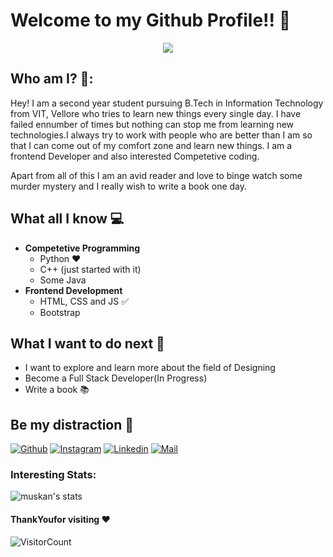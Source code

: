 # Welcome to my Github Profile!! 👋

<div align="center" width:cover>
	 <img src="https://i.ibb.co/L0HFkpx/My-Post.png"> 
</div>

## Who am I? 👩:
Hey! I am a second year student pursuing B.Tech in Information Technology from  VIT, Vellore who tries to learn new things every single day. I have failed ennumber of times but nothing can stop me from learning new technologies.I always try to work with people who are better than I am so that I can come out of my comfort zone and learn new things. I am a frontend Developer and also interested Competetive coding.

Apart from all of this I am an avid reader and love to binge watch some murder mystery and I really wish to write a book one day.

## What all I know :computer:
- **Competetive Programming**
	- Python ❤️
	- C++ (just started with it)
	- Some Java
- **Frontend Development**
	- HTML, CSS and JS :white_check_mark:
	- Bootstrap

## What I want to do next :thinking:
- I want to explore and learn more about the field of Designing
- Become a Full Stack Developer(In Progress)
- Write a book 📚 

## Be my distraction 💯
[![Github](https://img.shields.io/github/followers/musk101?label=Follow&style=social)](https://github.com/musk101) 
[![Instagram](https://img.shields.io/badge/-@muskannagarwal-red?style=flat-square&logo=instagram&logoColor=white&link=https://www.instagram.com/sarthak_bharadwaj_/)](https://www.instagram.com/muskannagarwal/)
[![Linkedin](https://img.shields.io/badge/-Muskan%20Agarwal-blue?style=flat-square&logo=linkedin&logoColor=white&link=https://www.linkedin.com/in/muskan-agarwal-808ab0165/)](https://www.linkedin.com/in/muskan-agarwal-808ab0165/)
[![Mail](https://img.shields.io/badge/-muskanagarwal1906@gmail.com-gray?style=flat-square&logo=gmail&logoColor=red&link=https://www.linkedin.com/in/sarthak-bharadwaj-8552b5110/)](mailto:muskanagarwal1906.com)


### Interesting Stats:

![muskan's stats](https://github-readme-stats.vercel.app/api?username=musk101&show_icons=true&count_private=true&hide=stars)

#### ThankYoufor visiting :heart:
![VisitorCount](https://profile-counter.glitch.me/musk101/count.svg)



<br>
<br>

<!--
<table>
<tbody>
 <tr>
<td align="center" width="50%">
<img height=60px src="https://www.vectorlogo.zone/logos/graphql/graphql-ar21.svg"> 
</td>
<td align="center" width="50%">
<img height=60px src="https://www.vectorlogo.zone/logos/reactjs/reactjs-ar21.svg"> 
</td>
</tr>
</tbody>
</table>
<br>
<p align="center">
  <img align="center" src="https://github-readme-stats.vercel.app/api/top-langs/?username=musk101&theme=radical" />
<img align="center" src="https://github-readme-stats.vercel.app/api?username=musk101&&show_icons=true&theme=radical" alt="My Github Stats">
</p>
<a href="https://github.com/musk101">
  <img align="center" src="https://github-readme-stats.vercel.app/api/top-langs/?username=musk101&theme=radical" />
</a>

<!--
**musk101/musk101** is a ✨ _special_ ✨ repository because its `README.md` (this file) appears on your GitHub profile.

Here are some ideas to get you started:

- 🔭 I’m currently working on ...
- 🌱 I’m currently learning ...
- 👯 I’m looking to collaborate on ...
- 🤔 I’m looking for help with ...
- 💬 Ask me about ...
- 📫 How to reach me: ...
- 😄 Pronouns: ...
- ⚡ Fun fact: ...
-->
